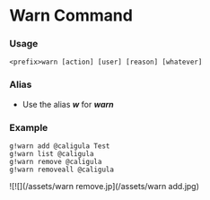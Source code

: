 # Warn Command

### Usage

`<prefix>warn [action] [user] [reason] [whatever]`

### Alias

* Use the alias _**w**_ for _**warn**_

### Example

`g!warn add @caligula Test`  
`g!warn list @caligula`  
`g!warn remove @caligula`  
`g!warn removeall @caligula`

![!\[\]\(/assets/warn remove.jp](/assets/warn add.jpg)

### 



